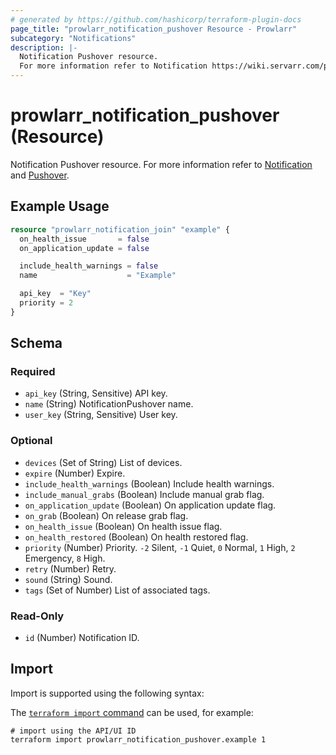 ```yaml
---
# generated by https://github.com/hashicorp/terraform-plugin-docs
page_title: "prowlarr_notification_pushover Resource - Prowlarr"
subcategory: "Notifications"
description: |-
  Notification Pushover resource.
  For more information refer to Notification https://wiki.servarr.com/prowlarr/settings#connect and Pushover https://wiki.servarr.com/prowlarr/supported#pushover.
---
```


# prowlarr_notification_pushover (Resource)

<!-- subcategory:Notifications -->
Notification Pushover resource.
For more information refer to [Notification](https://wiki.servarr.com/prowlarr/settings#connect) and [Pushover](https://wiki.servarr.com/prowlarr/supported#pushover).

## Example Usage

```terraform
resource "prowlarr_notification_join" "example" {
  on_health_issue       = false
  on_application_update = false

  include_health_warnings = false
  name                    = "Example"

  api_key  = "Key"
  priority = 2
}
```

<!-- schema generated by tfplugindocs -->
## Schema

### Required

- `api_key` (String, Sensitive) API key.
- `name` (String) NotificationPushover name.
- `user_key` (String, Sensitive) User key.

### Optional

- `devices` (Set of String) List of devices.
- `expire` (Number) Expire.
- `include_health_warnings` (Boolean) Include health warnings.
- `include_manual_grabs` (Boolean) Include manual grab flag.
- `on_application_update` (Boolean) On application update flag.
- `on_grab` (Boolean) On release grab flag.
- `on_health_issue` (Boolean) On health issue flag.
- `on_health_restored` (Boolean) On health restored flag.
- `priority` (Number) Priority. `-2` Silent, `-1` Quiet, `0` Normal, `1` High, `2` Emergency, `8` High.
- `retry` (Number) Retry.
- `sound` (String) Sound.
- `tags` (Set of Number) List of associated tags.

### Read-Only

- `id` (Number) Notification ID.

## Import

Import is supported using the following syntax:

The [`terraform import` command](https://developer.hashicorp.com/terraform/cli/commands/import) can be used, for example:

```shell
# import using the API/UI ID
terraform import prowlarr_notification_pushover.example 1
```
